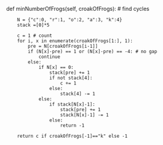 def minNumberOfFrogs(self, croakOfFrogs):
        # find cycles
        
        N = {"c":0, "r":1, "o":2, "a":3, "k":4}
        stack =[0]*5
        
        c = 1 # count
        for i, x in enumerate(croakOfFrogs[1:], 1):
            pre = N[croakOfFrogs[i-1]]
            if (N[x]-pre) == 1 or (N[x]-pre) == -4: # no gap
                continue
            else:
                if N[x] == 0:
                    stack[pre] += 1
                    if not stack[4]:
                        c += 1
                    else:
                        stack[4] -= 1
                else:
                    if stack[N[x]-1]:
                        stack[pre] += 1
                        stack[N[x]-1] -= 1
                    else:
                        return -1
                    
        return c if croakOfFrogs[-1]=="k" else -1
